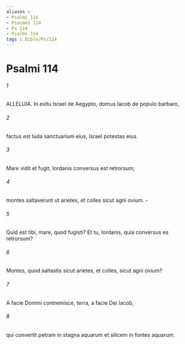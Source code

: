 ```yaml
---
aliases : 
- Psalmi 114
- Psaumes 114
- Ps 114
- Psalms 114
tags : Bible/Ps/114
---
```


# Psalmi 114

###### 1
ALLELUIA. In exitu Israel de Aegypto, domus Iacob de populo barbaro,
###### 2
factus est Iuda sanctuarium eius, Israel potestas eius.
###### 3
Mare vidit et fugit, Iordanis conversus est retrorsum;
###### 4
montes saltaverunt ut arietes, et colles sicut agni ovium. -
###### 5
Quid est tibi, mare, quod fugisti? Et tu, Iordanis, quia conversus es retrorsum?
###### 6
Montes, quod saltastis sicut arietes, et colles, sicut agni ovium?
###### 7
A facie Domini contremisce, terra, a facie Dei Iacob,
###### 8
qui convertit petram in stagna aquarum et silicem in fontes aquarum.
